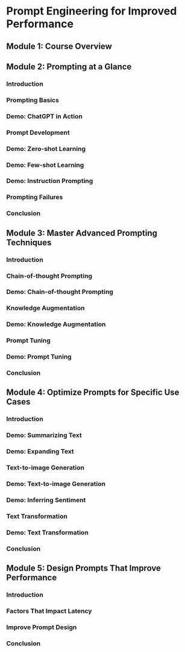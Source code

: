 # Prompt Engineering for Improved Performance

## Module 1: Course Overview

## Module 2: Prompting at a Glance

### Introduction

### Prompting Basics

### Demo: ChatGPT in Action

### Prompt Development

### Demo: Zero-shot Learning

### Demo: Few-shot Learning

### Demo: Instruction Prompting

### Prompting Failures

### Conclusion

## Module 3: Master Advanced Prompting Techniques

### Introduction

### Chain-of-thought Prompting

### Demo: Chain-of-thought Prompting

### Knowledge Augmentation

### Demo: Knowledge Augmentation

### Prompt Tuning

### Demo: Prompt Tuning

### Conclusion

## Module 4: Optimize Prompts for Specific Use Cases

### Introduction

### Demo: Summarizing Text

### Demo: Expanding Text

### Text-to-image Generation

### Demo: Text-to-image Generation

### Demo: Inferring Sentiment

### Text Transformation

### Demo: Text Transformation

### Conclusion

## Module 5: Design Prompts That Improve Performance

### Introduction

### Factors That Impact Latency

### Improve Prompt Design

### Conclusion
